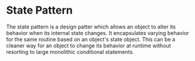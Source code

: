 State Pattern
=============

The state pattern is a design patter which allows an object to alter its behavior when its internal state changes. It encapsulates varying behavior for the same routine based on an object's state object. This can be a cleaner way for an object to change its behavior at runtime without resorting to large monolithic conditional statements.